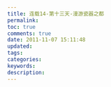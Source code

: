 ```yaml
---
title: 连载14-第十三天-漫游瓷器之都
permalink:
toc: true
comments: true
date: 2011-11-07 15:11:48
updated:
tags:
categories:
keywords:
description:
---
```

